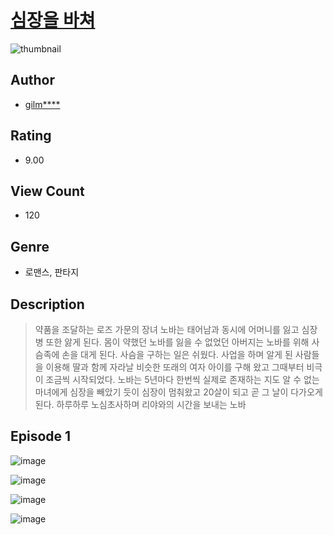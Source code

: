 # [심장을 바쳐](https://comic.naver.com/challenge/list?titleId=810683)
![thumbnail](https://image-comic.pstatic.net/user_contents_data/challenge_comic/2023/05/24/212846/upload_3832623963018780976_480x623.jpeg)

## Author
- [gilm****](https://comic.naver.com/artistTitle?id=212846)

## Rating
- 9.00

## View Count
- 120

## Genre
- 로맨스, 판타지

## Description
> 약품을 조달하는 로즈 가문의 장녀 노바는 태어남과 동시에 어머니를 잃고 심장병 또한 앓게 된다. 몸이 약했던 노바를 잃을 수 없었던 아버지는 노바를 위해 사슴족에 손을 대게 된다. 사슴을 구하는 일은 쉬웠다. 사업을 하며 알게 된 사람들을 이용해 딸과 함께 자라날 비슷한 또래의 여자 아이를 구해 왔고 그때부터 비극이 조금씩 시작되었다. 노바는 5년마다 한번씩 실제로 존재하는 지도 알 수 없는 마녀에게 심장을 빼았기 듯이 심장이 멈춰왔고 20살이 되고 곧 그 날이 다가오게 된다. 하루하루 노심초사하며 리야와의 시간을 보내는 노바


## Episode 1
![image](https://image-comic.pstatic.net/user_contents_data/challenge_comic/2023/05/24/212846/upload_7161111952644781666.jpeg)

![image](https://image-comic.pstatic.net/user_contents_data/challenge_comic/2023/05/24/212846/upload_3775535120311660853.jpeg)

![image](https://image-comic.pstatic.net/user_contents_data/challenge_comic/2023/05/24/212846/upload_4123388717767602486.jpeg)

![image](https://image-comic.pstatic.net/user_contents_data/challenge_comic/2023/05/24/212846/upload_4135770545824347960.jpeg)
